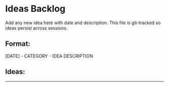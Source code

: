 # Ideas Backlog

Add any new idea here with date and description.
This file is git-tracked so ideas persist across sessions.

## Format:
[DATE] - CATEGORY - IDEA DESCRIPTION

## Ideas:
---

